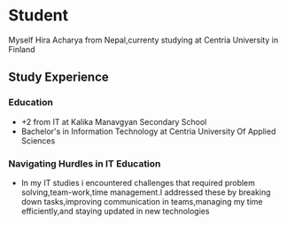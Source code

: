 # Student
Myself Hira Acharya from Nepal,currenty studying at Centria University in Finland

## Study Experience

### Education
- +2 from IT at Kalika Manavgyan Secondary School
- Bachelor's in Information Technology at Centria University Of Applied Sciences


### Navigating Hurdles in IT Education
- In my IT studies i encountered challenges that required problem solving,team-work,time management.I addressed these by breaking down tasks,improving communication in teams,managing my time efficiently,and staying updated in new technologies

